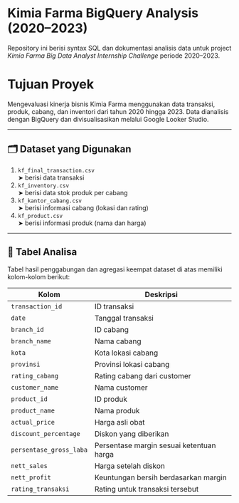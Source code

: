 # Kimia Farma BigQuery Analysis (2020–2023)

Repository ini berisi syntax SQL dan dokumentasi analisis data untuk project *Kimia Farma Big Data Analyst Internship Challenge* periode 2020–2023.

# Tujuan Proyek

Mengevaluasi kinerja bisnis Kimia Farma menggunakan data transaksi, produk, cabang, dan inventori dari tahun 2020 hingga 2023. Data dianalisis dengan BigQuery dan divisualisasikan melalui Google Looker Studio.

---

## 🗂️ Dataset yang Digunakan

1. `kf_final_transaction.csv`  
   ➤ berisi data transaksi
2. `kf_inventory.csv`  
   ➤ berisi data stok produk per cabang
3. `kf_kantor_cabang.csv`  
   ➤ berisi informasi cabang (lokasi dan rating)
4. `kf_product.csv`  
   ➤ berisi informasi produk (nama dan harga)

---

## 🧮 Tabel Analisa

Tabel hasil penggabungan dan agregasi keempat dataset di atas memiliki kolom-kolom berikut:

| Kolom                 | Deskripsi                                               |
|----------------------|----------------------------------------------------------|
| `transaction_id`     | ID transaksi                                             |
| `date`               | Tanggal transaksi                                        |
| `branch_id`          | ID cabang                                                |
| `branch_name`        | Nama cabang                                              |
| `kota`               | Kota lokasi cabang                                       |
| `provinsi`           | Provinsi lokasi cabang                                   |
| `rating_cabang`      | Rating cabang dari customer                              |
| `customer_name`      | Nama customer                                            |
| `product_id`         | ID produk                                                |
| `product_name`       | Nama produk                                              |
| `actual_price`       | Harga asli obat                                          |
| `discount_percentage`| Diskon yang diberikan                                    |
| `persentase_gross_laba` | Persentase margin sesuai ketentuan harga              |
| `nett_sales`         | Harga setelah diskon                                     |
| `nett_profit`        | Keuntungan bersih berdasarkan margin                     |
| `rating_transaksi`   | Rating untuk transaksi tersebut  

